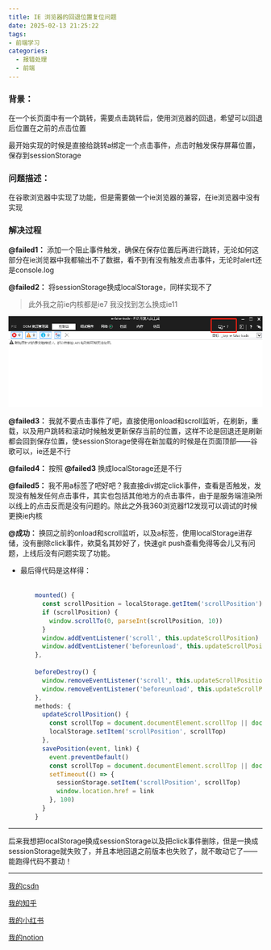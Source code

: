 ```yaml
---
title: IE 浏览器的回退位置复位问题
date: 2025-02-13 21:25:22
tags:
- 前端学习
categories:
  - 报错处理
  - 前端
---
```


### 背景：

在一个长页面中有一个跳转，需要点击跳转后，使用浏览器的回退，希望可以回退后位置在之前的点击位置

最开始实现的时候是直接给跳转a绑定一个点击事件，点击时触发保存屏幕位置，保存到sessionStorage

### 问题描述：

在谷歌浏览器中实现了功能，但是需要做一个ie浏览器的兼容，在ie浏览器中没有实现

### 解决过程

**@failed1：** 添加一个阻止事件触发，确保在保存位置后再进行跳转，无论如何这部分在ie浏览器中我都输出不了数据，看不到有没有触发点击事件，无论时alert还是console.log

**@failed2：** 将sessionStorage换成localStorage，同样实现不了

> 此外我之前ie内核都是ie7 我没找到怎么换成ie11

![](./IE-浏览器的回退位置复位问题/image.png)

**@failed3：** 我就不要点击事件了吧，直接使用onload和scroll监听，在刷新，重载，以及用户跳转和滚动时候触发更新保存当前的位置，这样不论是回退还是刷新都会回到保存位置，使sessionStorage使得在新加载的时候是在页面顶部——谷歌可以，ie还是不行

**@failed4：** 按照 **@failed3** 换成localStorage还是不行

**@failed5：** 我不用a标签了吧好吧？我直接div绑定click事件，查看是否触发，发现没有触发任何点击事件，其实也包括其他地方的点击事件，由于是服务端渲染所以线上的点击反而是没有问题的。除此之外我360浏览器f12发现可以调试的时候更换ie内核

**@成功：** 换回之前的onload和scroll监听，以及a标签，使用localStorage进存储，没有删除click事件，欸莫名其妙好了，快速git push查看免得等会儿又有问题，上线后没有问题实现了功能。

- 最后得代码是这样得：
  
    ```jsx
    
        mounted() {
          const scrollPosition = localStorage.getItem('scrollPosition')
          if (scrollPosition) {
            window.scrollTo(0, parseInt(scrollPosition, 10))
          }
          window.addEventListener('scroll', this.updateScrollPosition)
          window.addEventListener('beforeunload', this.updateScrollPosition)
        },
    
        beforeDestroy() {
          window.removeEventListener('scroll', this.updateScrollPosition)
          window.removeEventListener('beforeunload', this.updateScrollPosition)
        },
        methods: {
          updateScrollPosition() {
            const scrollTop = document.documentElement.scrollTop || document.body.scrollTop
            localStorage.setItem('scrollPosition', scrollTop)
          },
          savePosition(event, link) {
            event.preventDefault()
            const scrollTop = document.documentElement.scrollTop || document.body.scrollTop
            setTimeout(() => {
              sessionStorage.setItem('scrollPosition', scrollTop)
              window.location.href = link
            }, 100)
          }
        }
    ```
    

---

后来我想把localStorage换成sessionStorage以及把click事件删除，但是一换成sessionStorage就失败了，并且本地回退之前版本也失败了，就不敢动它了——能跑得代码不要动！

---

[我的csdn](https://blog.csdn.net/m0_73518637/article/details/145548972?sharetype=blogdetail&sharerId=145548972&sharerefer=PC&sharesource=m0_73518637&spm=1011.2480.3001.8118)

[我的知乎](https://zhuanlan.zhihu.com/p/22733789446)

[我的小红书](https://www.xiaohongshu.com/explore/67a994c5000000001800b25e?xsec_token=GBYfMO1iBbTzG64eOWOUCKJ8ZTwW3twFfJxERc0W-IVls%3D&xsec_source=pc_creatormng)

[我的notion](https://jueer33.notion.site/IE-1964cdfbb24080f38638d199eb5a5755?pvs=74)